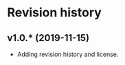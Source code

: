 Revision history
=====================



v1.0.* (2019-11-15)
----------------------

* Adding revision history and license.
